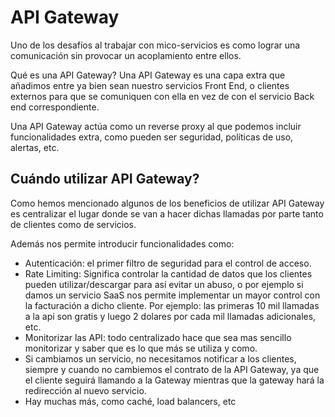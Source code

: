 # API Gateway
Uno de los desafíos al trabajar con mico-servicios es como lograr una comunicación sin provocar un acoplamiento entre ellos. 

Qué es una API Gateway?
Una API Gateway es una capa extra que añadimos entre ya bien sean nuestro servicios Front End, o clientes externos para que se comuniquen con ella en vez de con el servicio Back end correspondiente. 

Una API Gateway actúa como un reverse proxy al que podemos incluir funcionalidades extra, como pueden ser seguridad, políticas de uso, alertas, etc.

## Cuándo utilizar API Gateway?
Como hemos mencionado algunos de los beneficios de utilizar API Gateway es centralizar el lugar donde se van a hacer dichas llamadas por parte tanto de clientes como de servicios. 

Además nos permite introducir funcionalidades como: 

* Autenticación: el primer filtro de seguridad para el control de acceso.
* Rate Limiting: Significa controlar la cantidad de datos que los clientes pueden utilizar/descargar para así evitar un abuso, o por ejemplo si damos un servicio SaaS nos permite implementar un mayor control con la facturación a dicho cliente. Por ejemplo: las primeras 10 mil llamadas a la api son gratis y luego 2 dolares por cada mil llamadas adicionales, etc.
* Monitorizar las API: todo centralizado hace que sea mas sencillo monitorizar y saber que es lo que más se utiliza y como.
* Si cambiamos un servicio, no necesitamos notificar a los clientes, siempre y cuando no cambiemos el contrato de la API Gateway, ya que el cliente seguirá llamando a la Gateway mientras que la gateway hará la redirección al nuevo servicio.
* Hay muchas más, como caché, load balancers, etc
